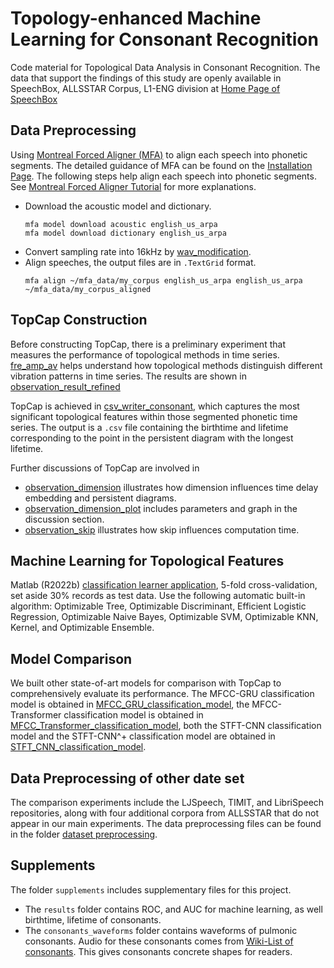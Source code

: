 # Topology-enhanced Machine Learning for Consonant Recognition
Code material for Topological Data Analysis in Consonant Recognition. The data that support the findings of this study are openly available in SpeechBox, ALLSSTAR Corpus, L1-ENG division at [Home Page of SpeechBox](https://speechbox.linguistics.northwestern.edu/#!/home)

## Data Preprocessing
Using [Montreal Forced Aligner (MFA)](https://montreal-forced-aligner.readthedocs.io/en/latest/index.html) to align each speech into phonetic segments. The detailed guidance of MFA can be found on the [Installation Page](https://montreal-forced-aligner.readthedocs.io/en/latest/installation.html). The following steps help align each speech into phonetic segments. See [Montreal Forced Aligner Tutorial](https://eleanorchodroff.com/tutorial/montreal-forced-aligner.html) for more explanations.

- Download the acoustic model and dictionary.
  ```
  mfa model download acoustic english_us_arpa
  mfa model download dictionary english_us_arpa
  ```
- Convert sampling rate into 16kHz by [wav_modification](https://github.com/AnnFeng233/TDA_Consonant_Recognition/blob/main/wav_modification.ipynb).  
- Align speeches, the output files are in `.TextGrid` format.
  ```
  mfa align ~/mfa_data/my_corpus english_us_arpa english_us_arpa ~/mfa_data/my_corpus_aligned
  ```

## TopCap Construction
Before constructing TopCap, there is a preliminary experiment that measures the performance of topological methods in time series. [fre_amp_av](https://github.com/AnnFeng233/TDA_Consonant_Recognition/blob/main/fre_amp_av.ipynb) helps understand how topological methods distinguish different vibration patterns in time series. The results are shown in [observation_result_refined](https://github.com/AnnFeng233/TDA_Consonant_Recognition/blob/main/observation_result_refined.ipynb)

TopCap is achieved in [csv_writer_consonant](https://github.com/AnnFeng233/TDA_Consonant_Recognition/blob/main/csv_writer_consonant.ipynb), which captures the most significant topological features within those segmented phonetic time series. The output is a `.csv` file containing the birthtime and lifetime corresponding to the point in the persistent diagram with the longest lifetime.  

Further discussions of TopCap are involved in 
- [observation_dimension](https://github.com/AnnFeng233/TDA_Consonant_Recognition/blob/main/observation_dimension.ipynb) illustrates how dimension influences time delay embedding and persistent diagrams.
- [observation_dimension_plot](https://github.com/AnnFeng233/TDA_Consonant_Recognition/blob/main/observation_dimension_plot.ipynb) includes parameters and graph in the discussion section.
- [observation_skip](https://github.com/AnnFeng233/TDA_Consonant_Recognition/blob/main/observation_skip.ipynb) illustrates how skip influences computation time.

## Machine Learning for Topological Features
Matlab (R2022b) [classification learner application](https://www.mathworks.com/help/stats/classificationlearner-app.html), 5-fold cross-validation, set aside 30\% records as test data. Use the following automatic built-in algorithm: Optimizable Tree, Optimizable Discriminant, Efficient Logistic Regression, Optimizable Naive Bayes, Optimizable SVM, Optimizable KNN, Kernel, and Optimizable Ensemble.

## Model Comparison
We built other state-of-art models for comparison with TopCap to comprehensively evaluate its performance. The MFCC-GRU classification model is obtained in [MFCC_GRU_classification_model](https://github.com/sustech-topology/TopCap/blob/main/model%20comparison/MFCC_GRU_classification_model.py), the MFCC-Transformer classification model is obtained in [MFCC_Transformer_classification_model](https://github.com/sustech-topology/TopCap/blob/main/model%20comparison/MFCC_Transformer_classification_model.py), both the STFT-CNN classification model and the STFT-CNN^+ classification model are obtained in [STFT_CNN_classification_model](https://github.com/sustech-topology/TopCap/blob/main/model%20comparison/STFT_CNN_classification_model). 

## Data Preprocessing of other date set
The comparison experiments include the LJSpeech, TIMIT, and LibriSpeech repositories, along with four additional corpora from ALLSSTAR that do not appear in our main experiments. The data preprocessing files can be found in the folder [dataset preprocessing](https://github.com/sustech-topology/TopCap/tree/main/dataset%20preprocessing). 


## Supplements
The folder `supplements` includes supplementary files for this project. 

- The `results` folder contains ROC, and AUC for machine learning, as well birthtime, lifetime of consonants.
- The `consonants_waveforms` folder contains waveforms of pulmonic consonants. Audio for these consonants comes from [Wiki-List of consonants](https://en.wikipedia.org/wiki/List_of_consonants). This gives consonants concrete shapes for readers.



